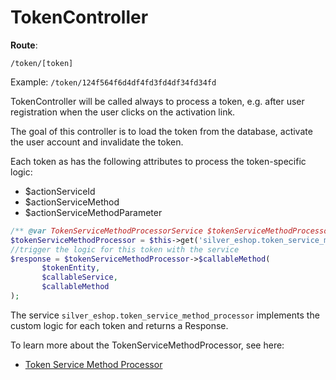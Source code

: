 # TokenController

**Route**:

`/token/[token]`

Example: `/token/124f564f6d4df4fd3fd4df34fd34fd`

TokenController will be called always to process a token, e.g. after user registration when the user clicks on the activation link.

The goal of this controller is to load the token from the database, activate the user account and invalidate the token.

Each token as has the following attributes to process the token-specific logic:

- $actionServiceId
- $actionServiceMethod
- $actionServiceMethodParameter

``` php
/** @var TokenServiceMethodProcessorService $tokenServiceMethodProcessor */
$tokenServiceMethodProcessor = $this->get('silver_eshop.token_service_method_processor');
//trigger the logic for this token with the service
$response = $tokenServiceMethodProcessor->$callableMethod(
       $tokenEntity,
       $callableService,
       $callableMethod
);
```

The service `silver_eshop.token_service_method_processor` implements the custom logic for each token and returns a Response.

To learn more about the TokenServiceMethodProcessor, see here:

-  [Token Service Method Processor](token_service_method_processor.md)
